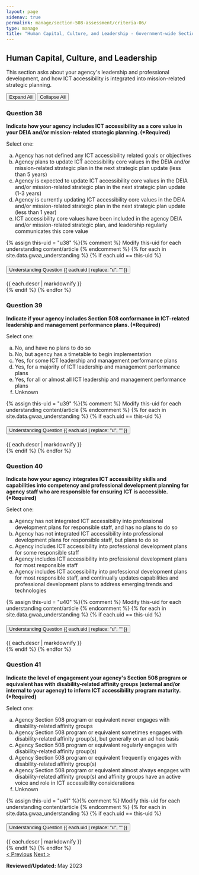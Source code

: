 ```yaml
---
layout: page
sidenav: true
permalink: manage/section-508-assessment/criteria-06/
type: manage
title: "Human Capital, Culture, and Leadership - Government-wide Section 508 Assessment Criteria"
---
```


<H2 id="human-capital-culture-and-leadership">Human Capital, Culture, and Leadership</H2>
<p>This section asks about your agency's leadership and professional development, and how ICT accessibility is integrated into mission-related strategic planning. </p>

<!-- Expand/Collapse All "Understanding" Content -->
<div class="margin-y-3 margin-x-1">
    <button id="expand-all" class="usa-button">Expand All</button>
    <button id="collapse-all" class="usa-button">Collapse All</button>
</div>

<div class="usa-card-group">
<!-- begin insert criteria -->

<!-- Q:038-->
<div id="q38" class="usa-card tablet:grid-col-12">
    <div class="usa-card__container border-top">
        <div class="usa-card__header">
            <h3 class="usa-card__heading"> Question 38 </h3>
        </div>
        <div class="usa-card__body">
            <p><strong> Indicate how your agency includes ICT accessibility as a core value in your DEIA and/or
                    mission-related strategic planning. (*Required) </strong></p>
            <p> Select one: </p>
            <p>
            <ol type="a">
                <li>Agency has not defined any ICT accessibility related goals or objectives</li>
                <li>Agency plans to update ICT accessibility core values in the DEIA and/or mission-related strategic
                    plan in the next strategic plan update (less than 5 years)</li>
                <li>Agency is expected to update ICT accessibility core values in the DEIA and/or mission-related
                    strategic plan in the next strategic plan update (1-3 years)</li>
                <li>Agency is currently updating ICT accessibility core values in the DEIA and/or mission-related
                    strategic plan in the next strategic plan update (less than 1 year)</li>
                <li>ICT accessibility core values have been included in the agency DEIA and/or mission-related strategic
                    plan, and leadership regularly communicates this core value</li>
            </ol>
            </p>
        </div>
        {% assign this-uid = "u38" %}{% comment %} Modify this-uid for each understanding content/article {% endcomment %}
        {% for each in site.data.gwaa_understanding %}
            {% if each.uid == this-uid %}
            <!-- Understanding -->
            <div class="border-top-05 border-primary margin-top-1">
                <div class="usa-accordion">
                    <h4 class="usa-accordion__heading">
                        <button
                        type="button"
                        class="usa-accordion__button understand_button padding-left-3 radius-bottom-lg"
                        aria-expanded="false"
                        aria-controls="{{ each.uid }}"
                        >
                        Understanding Question {{ each.uid | replace: "u", "" }}
                        </button>
                    </h4>
                    <div id="{{ each.uid }}" class="usa-accordion__content understand_content usa-prose padding-x-3 padding-y-0 bg-primary-lighter text-primary-darker border-top-05 border-primary radius-bottom-lg">
                        <div class="margin-x-auto margin-y-0">
                            {{ each.descr | markdownify }}
                        </div>
                    </div>
                </div>
            </div>
            {% endif %}
        {% endfor %}
    </div>
</div>
<!-- Q:039-->
<div id="q39" class="usa-card tablet:grid-col-12">
    <div class="usa-card__container border-top">
        <div class="usa-card__header">
            <h3 class="usa-card__heading"> Question 39 </h3>
        </div>
        <div class="usa-card__body">
            <p><strong> Indicate if your agency includes Section 508 conformance in ICT-related leadership and
                    management performance plans. (*Required) </strong></p>
            <p> Select one: </p>
            <p>
            <ol type="a">
                <li>No, and have no plans to do so</li>
                <li>No, but agency has a timetable to begin implementation</li>
                <li>Yes, for some ICT leadership and management performance plans</li>
                <li>Yes, for a majority of ICT leadership and management performance plans</li>
                <li>Yes, for all or almost all ICT leadership and management performance plans</li>
                <li>Unknown</li>
            </ol>
            </p>
        </div>
        {% assign this-uid = "u39" %}{% comment %} Modify this-uid for each understanding content/article {% endcomment %}
        {% for each in site.data.gwaa_understanding %}
            {% if each.uid == this-uid %}
            <!-- Understanding -->
            <div class="border-top-05 border-primary margin-top-1">
                <div class="usa-accordion">
                    <h4 class="usa-accordion__heading">
                        <button
                        type="button"
                        class="usa-accordion__button understand_button padding-left-3 radius-bottom-lg"
                        aria-expanded="false"
                        aria-controls="{{ each.uid }}"
                        >
                        Understanding Question {{ each.uid | replace: "u", "" }}
                        </button>
                    </h4>
                    <div id="{{ each.uid }}" class="usa-accordion__content understand_content usa-prose padding-x-3 padding-y-0 bg-primary-lighter text-primary-darker border-top-05 border-primary radius-bottom-lg">
                        <div class="margin-x-auto margin-y-0">
                            {{ each.descr | markdownify }}
                        </div>
                    </div>
                </div>
            </div>
            {% endif %}
        {% endfor %}
    </div>
</div>
<!-- Q:040-->
<div id="q40" class="usa-card tablet:grid-col-12">
    <div class="usa-card__container border-top">
        <div class="usa-card__header">
            <h3 class="usa-card__heading"> Question 40 </h3>
        </div>
        <div class="usa-card__body">
            <p><strong> Indicate how your agency integrates ICT accessibility skills and capabilities into competency
                    and professional development planning for agency staff who are responsible for ensuring ICT is
                    accessible. (*Required) </strong></p>
            <p> Select one: </p>
            <p>
            <ol type="a">
                <li>Agency has not integrated ICT accessibility into professional development plans for responsible
                    staff, and has no plans to do so</li>
                <li>Agency has not integrated ICT accessibility into professional development plans for responsible
                    staff, but plans to do so</li>
                <li>Agency includes ICT accessibility into professional development plans for some responsible staff
                </li>
                <li>Agency includes ICT accessibility into professional development plans for most responsible staff
                </li>
                <li>Agency includes ICT accessibility into professional development plans for most responsible staff,
                    and continually updates capabilities and professional development plans to address emerging trends
                    and technologies</li>
            </ol>
            </p>
        </div>
        {% assign this-uid = "u40" %}{% comment %} Modify this-uid for each understanding content/article {% endcomment %}
        {% for each in site.data.gwaa_understanding %}
            {% if each.uid == this-uid %}
            <!-- Understanding -->
            <div class="border-top-05 border-primary margin-top-1">
                <div class="usa-accordion">
                    <h4 class="usa-accordion__heading">
                        <button
                        type="button"
                        class="usa-accordion__button understand_button padding-left-3 radius-bottom-lg"
                        aria-expanded="false"
                        aria-controls="{{ each.uid }}"
                        >
                        Understanding Question {{ each.uid | replace: "u", "" }}
                        </button>
                    </h4>
                    <div id="{{ each.uid }}" class="usa-accordion__content understand_content usa-prose padding-x-3 padding-y-0 bg-primary-lighter text-primary-darker border-top-05 border-primary radius-bottom-lg">
                        <div class="margin-x-auto margin-y-0">
                            {{ each.descr | markdownify }}
                        </div>
                    </div>
                </div>
            </div>
            {% endif %}
        {% endfor %}
    </div>
</div>
<!-- Q:041-->
<div id="q41" class="usa-card tablet:grid-col-12">
    <div class="usa-card__container border-top">
        <div class="usa-card__header">
            <h3 class="usa-card__heading"> Question 41 </h3>
        </div>
        <div class="usa-card__body">
            <p><strong> Indicate the level of engagement your agency's Section 508 program or equivalent has with
                    disability-related affinity groups (external and/or internal to your agency) to inform ICT
                    accessibility program maturity. (*Required) </strong></p>
            <p> Select one: </p>
            <p>
            <ol type="a">
                <li>Agency Section 508 program or equivalent never engages with disability-related affinity groups</li>
                <li>Agency Section 508 program or equivalent sometimes engages with disability-related affinity
                    group(s), but generally on an ad hoc basis</li>
                <li>Agency Section 508 program or equivalent regularly engages with disability-related affinity group(s)
                </li>
                <li>Agency Section 508 program or equivalent frequently engages with disability-related affinity
                    group(s)</li>
                <li>Agency Section 508 program or equivalent almost always engages with disability-related affinity
                    group(s) and affinity groups have an active voice and role in ICT accessibility considerations</li>
                <li>Unknown</li>
            </ol>
            </p>
        </div>
        {% assign this-uid = "u41" %}{% comment %} Modify this-uid for each understanding content/article {% endcomment %}
        {% for each in site.data.gwaa_understanding %}
            {% if each.uid == this-uid %}
            <!-- Understanding -->
            <div class="border-top-05 border-primary margin-top-1">
                <div class="usa-accordion">
                    <h4 class="usa-accordion__heading">
                        <button
                        type="button"
                        class="usa-accordion__button understand_button padding-left-3 radius-bottom-lg"
                        aria-expanded="false"
                        aria-controls="{{ each.uid }}"
                        >
                        Understanding Question {{ each.uid | replace: "u", "" }}
                        </button>
                    </h4>
                    <div id="{{ each.uid }}" class="usa-accordion__content understand_content usa-prose padding-x-3 padding-y-0 bg-primary-lighter text-primary-darker border-top-05 border-primary radius-bottom-lg">
                        <div class="margin-x-auto margin-y-0">
                            {{ each.descr | markdownify }}
                        </div>
                    </div>
                </div>
            </div>
            {% endif %}
        {% endfor %}
    </div>
</div>

<!-- end insert criteria -->
</div>

<div id="prev-next-section">
    <a class="prev-page" title="Go to previous page" href="{{site.baseurl}}/manage/section-508-assessment/criteria-05/"> < Previous</a>
    <a class="prev-page" title="Go to next page" href="{{site.baseurl}}/manage/section-508-assessment/criteria-07/"> Next > </a>
</div>

**Reviewed/Updated:** May 2023

<!-- Expand/Collapse All Understanding Content script -->
<script>
    $("#expand-all").on("click", function (){
        $(".understand_button").attr("aria-expanded", "true");
        $(".understand_button").toggleClass("radius-bottom-lg");
        $(".understand_content").removeAttr("hidden");
    });
    $("#collapse-all").on("click", function (){
        $(".understand_button").attr("aria-expanded", "false");
        $(".understand_button").toggleClass("radius-bottom-lg");
        $(".understand_content").attr("hidden","");
    });
    $(".understand_button").on("click", function(){
        $(this).toggleClass("radius-bottom-lg");
    });
</script>

<!-- Unhide hash/anchor from external url -->
<script>
    $(function(){
        var window_hash = window.location.hash;
        if ($(window_hash).hasClass("usa-card")){
            let u_hash = window_hash.replace("q", "u");
            $(u_hash).removeAttr("hidden");
            $(u_hash).prev().attr("aria-expanded", "true");
        }
    });
</script>